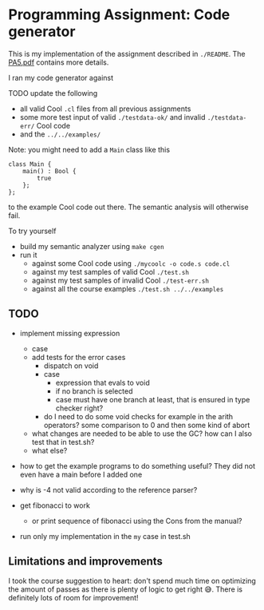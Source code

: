 # Programming Assignment: Code generator

This is my implementation of the assignment described in `./README`. The
[PA5.pdf](https://web.stanford.edu/class/cs143/handouts/PA4.pdf) contains more details.

I ran my code generator against

TODO update the following

* all valid Cool `.cl` files from all previous assignments
* some more test input of valid `./testdata-ok/` and invalid `./testdata-err/` Cool code
* and the `../../examples/`

Note: you might need to add a `Main` class like this

```
class Main {
	main() : Bool {
		true
	};
};
```

to the example Cool code out there. The semantic analysis will otherwise fail.

To try yourself

* build my semantic analyzer using `make cgen`
* run it
  * against some Cool code using `./mycoolc -o code.s code.cl`
  * against my test samples of valid Cool `./test.sh`
  * against my test samples of invalid Cool `./test-err.sh`
  * against all the course examples `./test.sh ../../examples`

## TODO

* implement missing expression
  * case
  * add tests for the error cases
    * dispatch on void
    * case
      * expression that evals to void
      * if no branch is selected
      * case must have one branch at least, that is ensured in type checker right?
    * do I need to do some void checks for example in the arith operators? some comparison to 0 and
      then some kind of abort
  * what changes are needed to be able to use the GC? how can I also test that in test.sh?
  * what else?

* how to get the example programs to do something useful? They did not even have a main before I
added one
* why is -4 not valid according to the reference parser?
* get fibonacci to work
  * or print sequence of fibonacci using the Cons from the manual?

* run only my implementation in the `my` case in test.sh

## Limitations and improvements

I took the course suggestion to heart: don't spend much time on optimizing the amount of passes as
there is plenty of logic to get right 😅. There is definitely lots of room for improvement!

